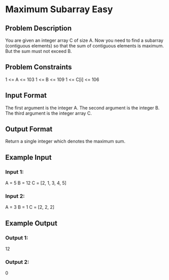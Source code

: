 # Maximum Subarray Easy

## Problem Description

You are given an integer array C of size A. Now you need to find a subarray (contiguous elements) so that the sum of contiguous elements is maximum.
But the sum must not exceed B.


## Problem Constraints

1 <= A <= 103
1 <= B <= 109
1 <= C[i] <= 106


## Input Format

The first argument is the integer A.
The second argument is the integer B.
The third argument is the integer array C.


## Output Format

Return a single integer which denotes the maximum sum.


## Example Input

### Input 1:
A = 5
B = 12
C = [2, 1, 3, 4, 5]
###  Input 2:

A = 3
B = 1
C = [2, 2, 2]


## Example Output
### Output 1:

12
### Output 2:

0